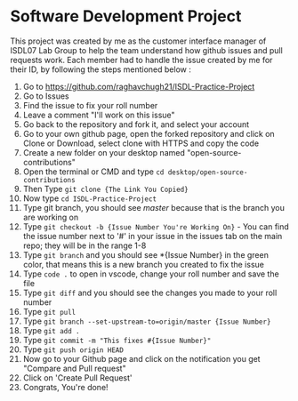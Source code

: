 # Software Development Project

This project was created by me as the customer interface manager of ISDL07 Lab Group to help the team understand how github issues and pull requests work.
Each member had to handle the issue created by me for their ID, by following the steps mentioned below :

1. Go to https://github.com/raghavchugh21/ISDL-Practice-Project
2. Go to Issues
3. Find the issue to fix your roll number
4. Leave a comment "I'll work on this issue"
5. Go back to the repository and fork it, and select your account
6. Go to your own github page, open the forked repository and click on Clone or Download, select clone with HTTPS and copy the code
7. Create a new folder on your desktop named "open-source-contributions"
8. Open the terminal or CMD and type `cd desktop/open-source-contributions`
9. Then Type `git clone {The Link You Copied}`
10. Now type `cd ISDL-Practice-Project`
11. Type git branch, you should see *master* because that is the branch you are working on
12. Type `git checkout -b {Issue Number You're Working On}` - You can find the issue number next to '#' in your issue in the issues tab on the main repo; they will be in the range 1-8
13. Type `git branch` and you should see *{Issue Number} in the green color, that means this is a new branch you created to fix the issue
14. Type `code .` to open in vscode, change your roll number and save the file
15. Type `git diff` and you should see the changes you made to your roll number
16. Type `git pull`
17. Type `git branch --set-upstream-to=origin/master {Issue Number}`
18. Type `git add .`
19. Type `git commit -m "This fixes #{Issue Number}"` 
20. Type `git push origin HEAD`
21. Now go to your Github page and click on the notification you get "Compare and Pull request"
22. Click on 'Create Pull Request'
23. Congrats, You're done!
